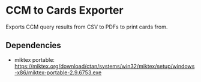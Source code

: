 # CCM to Cards Exporter

Exports CCM query results from CSV to PDFs to print cards from.

## Dependencies

- miktex portable:  https://miktex.org/download/ctan/systems/win32/miktex/setup/windows-x86/miktex-portable-2.9.6753.exe